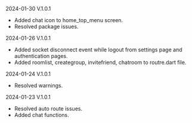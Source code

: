 2024-01-30 V.1.0.1

- Added chat icon to home_top_menu screen.
- Resolved package issues.

2024-01-26 V.1.0.1

- Added socket disconnect event while logout from settings page and authentication pages.
- Added roomlist, creategroup, invitefriend, chatroom to routre.dart file.

2024-01-24 V.1.0.1

- Resolved warnings.

2024-01-23 V.1.0.1

- Resolved auto route issues.
- Added chat functions.
